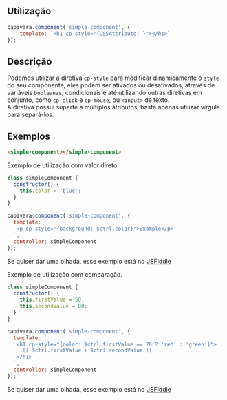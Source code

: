 ## Utilização
```js
capivara.component('simple-component', {
    template: `<h1 cp-style="{CSSAttribute: }"></h1>`
});
```
## Descrição

Podemos utilizar a diretiva `cp-style` para modificar dinamicamente o `style` do seu componente, eles podem ser ativados ou desativados, através de variáveis `booleanas`, condicionais e até utilizando outras diretivas em conjunto, como `cp-click` e `cp-mouse`, ou `<input>` de texto.<br>
A diretiva possui superte a múltiplos atributos, basta apenas utilizar vírgula para separá-los.

## Exemplos

```HTML
<simple-component></simple-component>
```

Exemplo de utilização com valor direto.

```js
class simpleComponent {
  constructor() {
    this.color = 'blue';
  }
}

capivara.component('simple-component', {
  template: `
   <p cp-style="{background: $ctrl.color}">Example</p>
  `,
  controller: simpleComponent
});
```
Se quiser dar uma olhada, esse exemplo está no [JSFiddle](https://jsfiddle.net/zf8gqh0d/110/)

Exemplo de utilização com comparação.

```js
class simpleComponent {
  constructor() {
    this.firstValue = 50;
    this.secondValue = 80;
  }
}

capivara.component('simple-component', {
  template: `
   <h1 cp-style="{color: $ctrl.firstValue == 70 ? 'red' : 'green'}"> 
     [[ $ctrl.firstValue + $ctrl.secondValue ]] 
   </h1>
  `,
  controller: simpleComponent
});
```
Se quiser dar uma olhada, esse exemplo está no [JSFiddle](https://jsfiddle.net/zf8gqh0d/74/)